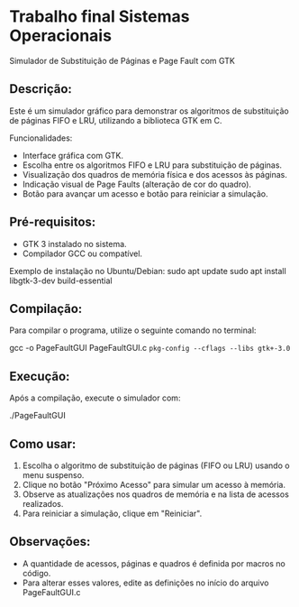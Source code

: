 # Trabalho final Sistemas Operacionais
Simulador de Substituição de Páginas e Page Fault com GTK

Descrição:
-----------
Este é um simulador gráfico para demonstrar os algoritmos de substituição de páginas FIFO e LRU, utilizando a biblioteca GTK em C.

Funcionalidades:
- Interface gráfica com GTK.
- Escolha entre os algoritmos FIFO e LRU para substituição de páginas.
- Visualização dos quadros de memória física e dos acessos às páginas.
- Indicação visual de Page Faults (alteração de cor do quadro).
- Botão para avançar um acesso e botão para reiniciar a simulação.

Pré-requisitos:
---------------
- GTK 3 instalado no sistema.
- Compilador GCC ou compatível.

Exemplo de instalação no Ubuntu/Debian:
sudo apt update
sudo apt install libgtk-3-dev build-essential

Compilação:
-----------
Para compilar o programa, utilize o seguinte comando no terminal:

gcc -o PageFaultGUI PageFaultGUI.c `pkg-config --cflags --libs gtk+-3.0`


Execução:
---------
Após a compilação, execute o simulador com:

./PageFaultGUI

Como usar:
----------
1. Escolha o algoritmo de substituição de páginas (FIFO ou LRU) usando o menu suspenso.
2. Clique no botão "Próximo Acesso" para simular um acesso à memória.
3. Observe as atualizações nos quadros de memória e na lista de acessos realizados.
4. Para reiniciar a simulação, clique em "Reiniciar".

Observações:
------------
- A quantidade de acessos, páginas e quadros é definida por macros no código.
- Para alterar esses valores, edite as definições no início do arquivo PageFaultGUI.c


